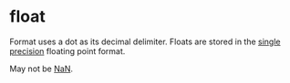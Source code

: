 # float

Format uses a dot as its decimal delimiter. Floats are stored in the [single precision](https://en.wikipedia.org/wiki/Single-precision_floating-point_format) floating point format.

May not be [NaN](https://en.wikipedia.org/wiki/NaN).

